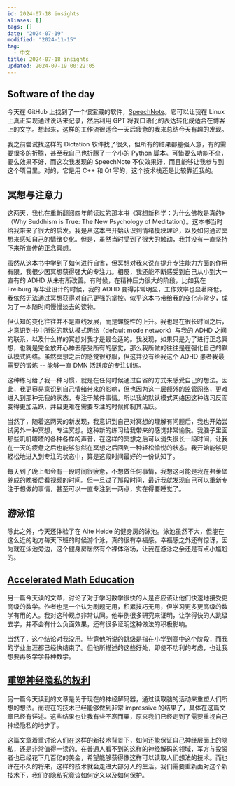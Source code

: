```yaml
---
id: 2024-07-18 insights
aliases: []
tags: []
date: "2024-07-19"
modified: "2024-11-15"
tag:
  - 中文
title: 2024-07-18 insights
updated: 2024-07-19 00:22:05
---
```


## Software of the day

今天在 GitHub 上找到了一个很宝藏的软件，[SpeechNote](https://github.com/mkiol/dsnote)。它可以让我在 Linux 上真正实现通过说话来记录，然后利用 GPT 将我口语化的表达转化成适合在博客上的文字。想起来，这样的工作流很适合一天后疲惫的我来总结今天有趣的发现。

我之前尝试找这样的 Dictation 软件找了很久，但所有的结果都差强人意，有的需要很多的折腾，甚至我自己也折腾了一个小的 Python 脚本。可惜要么功能不全，要么效果不好，而这次我发现的 SpeechNote 不仅效果好，而且能够让我参与到这个项目里。对的，它是用 C++ 和 Qt 写的，这个技术栈还是比较靠近我的。

## 冥想与注意力

这两天，我也在重新翻阅四年前读过的那本书《冥想新科学：为什么佛教是真的》（Why Buddhism is True: The New Psychology of Meditation）。这本书当时给我带来了很大的启发。我是从这本书开始认识到情绪模块理论，以及如何通过冥想来感知自己的情绪变化。但是，虽然当时受到了很大的触动，我并没有一直坚持下来所宣传的正念冥想。

虽然从这本书中学到了如何进行自省，但冥想对我来说在提升专注能力方面的作用有限，我很少因冥想获得强大的专注力。相反，我还能不断感受到自己从小到大一直有的 ADHD 从未有所改善。有时候，在精神压力很大的阶段，比如我在 Freiburg 写毕业设计的时候，我的 ADHD 变得非常明显，工作效率也显著降低，我依然无法通过冥想获得对自己更强的掌控。似乎这本书带给我的变化非常少，成为了一本随时间慢慢淡去的读物。

但认知的变化往往并不是直线发展，而是螺旋性的上升。我也是在很长时间之后，才意识到书中所说的默认模式网络（default mode network）与我的 ADHD 之间的联系，以及什么样的冥想对我才是最合适的。我发现，如果只是为了进行正念冥想，也就是完全放开心神去感受所有的感觉，那么我所做的往往是在强化自己的默认模式网络。虽然冥想之后的感觉很舒服，但这并没有给我这个 ADHD 患者我最需要的锻炼 -- 能够一直 DMN 活跃度的专注训练。

这种练习给了我一种习惯，就是在任何时候通过自省的方式来感受自己的想法。因此，我更容易意识到自己情绪带来的影响，但也因为这一层额外的监管网络，更难进入到那种无我的状态，专注于某件事情。所以我的默认模式网络因这种练习反而变得更加活跃，并且更难在需要专注的时候抑制其活跃。

当然了，随着这两天的新发现，我意识到自己对冥想的理解有问题后，我也开始尝试另外一种冥想，专注冥想。这种新的练习给我带来的感觉非常愉悦。我脑子里面那些叽叽喳喳的各种各样的声音，在这样的冥想之后可以消失很长一段时间，让我在一天的疲惫之后也能够忽然在冥想之后回到一种轻松愉悦的状态。我开始能够更轻松地进入到专注的状态中，算是这段时间最好的一份认知了。

每天到了晚上都会有一段时间很疲惫，不想做任何事情，我想这可能是我在弗莱堡养成的晚餐后看视频的时间。但一旦过了那段时间，最近我就发现自己可以重新专注于想做的事情，甚至可以一直专注到一两点，实在得要睡觉了。

## 游泳馆

除此之外，今天还体验了在 Alte Heide 的健身房的泳池。泳池虽然不大，但能在这么近的地方每天下班的时候游个泳，真的很有幸福感。幸福感之外还有惊讶，因为就在泳池旁边，这个健身房居然有个裸体浴场，让我在游泳之余还是有点小尴尬的。

## [Accelerated Math Education](https://www.justinmath.com/the-greatest-educational-life-hack-learning-math-ahead-of-time/)

另一篇今天读的文章，讨论了对于学习数学很快的人是否应该让他们快速地接受更高级的数学。作者也是一个认为刷题无用，积累技巧无用，但学习更多更高级的数学有用的人。我对这种观点非常认同。他举例很多研究来证明，让学得快的人跳级去学，并不会有什么负面效果，还有很多证明这种做法的积极影响。

当然了，这个结论对我没用。毕竟他所说的跳级是指在小学到高中这个阶段，而我的学业生涯都已经快结束了。但他所描述的这些好处，即使不功利的考虑，也让我想要再多学学各种数学。

## [重塑神经隐私的权利](https://mp.weixin.qq.com/s/pFO3eVu4tjRDHmdpOzuU7g)

另一篇今天读到的文章是关于现在的神经解码器，通过读取脑的活动来重塑人们所想的想法。而现在的技术已经能够做到非常 impressive 的结果了，具体在这篇文章已经有详述。这些结果也让我有些不寒而栗，原来我们已经走到了需要重视自己神经隐私的地步了。

这篇文章着重讨论人们在这样的新技术背景下，如何还能保证自己神经层面上的隐私，还是非常值得一读的。在普通人看不到的这样的神经解码的领域，军方与投资者也已经花下几百亿的美金，希望能够获得像这样可以读取人们想法的技术。而也许在不久的将来，这样的技术就会走进大部分人的生活。我们需要重新面对这个新技术下，我们的隐私究竟该如何定义以及如何保护。
